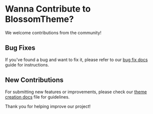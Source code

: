 # Wanna Contribute to BlossomTheme?
We welcome contributions from the community! 

## Bug Fixes

If you've found a bug and want to fix it, please refer to our [bug fix docs](./BUG-FIXES.md) guide for instructions.

## New Contributions

For submitting new features or improvements, please check our [theme creation docs](./CONTRIBUTING-NEW-THEME.md) file for guidelines.

Thank you for helping improve our project!